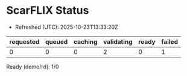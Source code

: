 ﻿# ScarFLIX Status

* Refreshed (UTC): 2025-10-23T13:33:20Z

| requested | queued | caching | validating | ready | failed |
|-----------|--------|---------|------------|-------|--------|
| 0 | 0 | 0 | 2 | 0 | 1 |

Ready (demo/rd): 1/0
